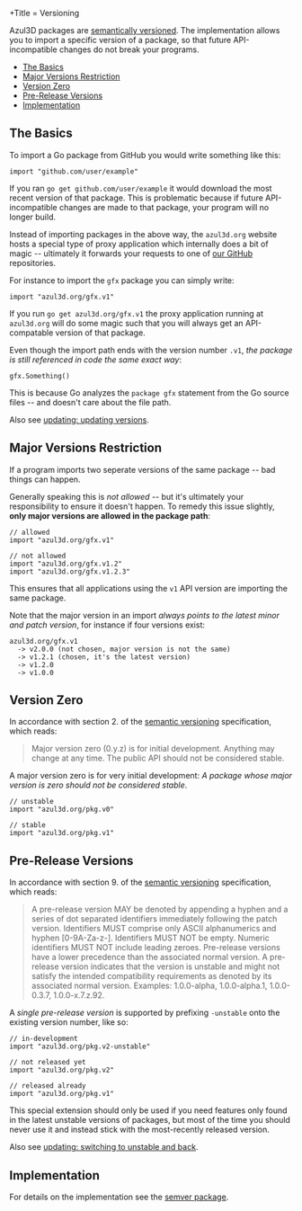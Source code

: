 +Title = Versioning

Azul3D packages are [semantically versioned](http://semver.org). The implementation allows you to import a specific version of a package, so that future API-incompatible changes do not break your programs.

* [The Basics](#the-basics)
* [Major Versions Restriction](#major-versions-restriction)
* [Version Zero](#version-zero)
* [Pre-Release Versions](#pre-release-versions)
* [Implementation](/semver)

## The Basics

To import a Go package from GitHub you would write something like this: 

```
import "github.com/user/example"
```

If you ran `go get github.com/user/example` it would download the most recent version of that package. This is problematic because if future API-incompatible changes are made to that package, your program will no longer build.

Instead of importing packages in the above way, the `azul3d.org` website hosts a special type of proxy application which internally does a bit of magic -- ultimately it forwards your requests to one of [our GitHub](https://github.com/azul3d) repositories.

For instance to import the `gfx` package you can simply write:

```
import "azul3d.org/gfx.v1"
```

If you run `go get azul3d.org/gfx.v1` the proxy application running at `azul3d.org` will do some magic such that you will always get an API-compatable version of that package.


Even though the import path ends with the version number `.v1`, *the package is still referenced in code the same exact way*:

```
gfx.Something()
```

This is because Go analyzes the `package gfx` statement from the Go source files -- and doesn't care about the file path.

Also see [updating: updating versions](/doc/updating.html#updating-versions).

## Major Versions Restriction

If a program imports two seperate versions of the same package -- bad things can happen.

Generally speaking this is *not allowed* -- but it's ultimately your responsibility to ensure it doesn't happen. To remedy this issue slightly, **only major versions are allowed in the package path**:

```
// allowed
import "azul3d.org/gfx.v1"

// not allowed
import "azul3d.org/gfx.v1.2"
import "azul3d.org/gfx.v1.2.3"
```

This ensures that all applications using the `v1` API version are importing the same package.

Note that the major version in an import *always points to the latest minor and patch version*, for instance if four versions exist:

```
azul3d.org/gfx.v1
  -> v2.0.0 (not chosen, major version is not the same)
  -> v1.2.1 (chosen, it's the latest version)
  -> v1.2.0
  -> v1.0.0
```

## Version Zero

In accordance with section 2. of the [semantic versioning](http://semver.org) specification, which reads:

> Major version zero (0.y.z) is for initial development. Anything may change at any time. The public API should not be considered stable.

A major version zero is for very initial development: *A package whose major version is zero should not be considered stable*.

```
// unstable
import "azul3d.org/pkg.v0"

// stable
import "azul3d.org/pkg.v1"
```

## Pre-Release Versions

In accordance with section 9. of the [semantic versioning](http://semver.org) specification, which reads:

> A pre-release version MAY be denoted by appending a hyphen and a series of dot separated identifiers immediately following the patch version. Identifiers MUST comprise only ASCII alphanumerics and hyphen [0-9A-Za-z-]. Identifiers MUST NOT be empty. Numeric identifiers MUST NOT include leading zeroes. Pre-release versions have a lower precedence than the associated normal version. A pre-release version indicates that the version is unstable and might not satisfy the intended compatibility requirements as denoted by its associated normal version. Examples: 1.0.0-alpha, 1.0.0-alpha.1, 1.0.0-0.3.7, 1.0.0-x.7.z.92.

A *single pre-release version* is supported by prefixing `-unstable` onto the existing version number, like so:

```
// in-development
import "azul3d.org/pkg.v2-unstable"

// not released yet
import "azul3d.org/pkg.v2"

// released already
import "azul3d.org/pkg.v1"
```

This special extension should only be used if you need features only found in the latest unstable versions of packages, but most of the time you should never use it and instead stick with the most-recently released version.

Also see [updating: switching to unstable and back](/doc/updating.html#switching-to-unstable-and-back).

## Implementation

For details on the implementation see the [semver package](/semver).


